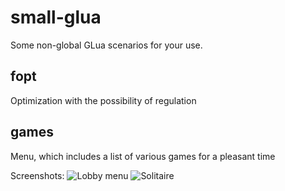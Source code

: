 # small-glua
Some non-global GLua scenarios for your use.

## fopt
Optimization with the possibility of regulation

## games
Menu, which includes a list of various games for a pleasant time

Screenshots:
![Lobby menu](https://i.imgur.com/b4KZPU3.jpeg)
![Solitaire](https://i.imgur.com/m4NcxZI.jpeg)
